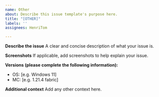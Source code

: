 ```yaml
---
name: Other
about: Describe this issue template's purpose here.
title: "[OTHER]"
labels: ''
assignees: HenriTom

---
```


**Describe the issue**
A clear and concise description of what your issue is.

**Screenshots**
If applicable, add screenshots to help explain your issue.

**Versions (please complete the following information):**
 - OS: [e.g. Windows 11]
 - MC: [e.g. 1.21.4 fabric]

**Additional context**
Add any other context here.
